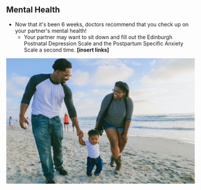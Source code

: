 ## Mental Health
- Now that it's been 6 weeks, doctors recommend that you check up on your partner's mental health!
  - Your partner may want to sit down and fill out the Edinburgh Postnatal Depression Scale and the Postpartum Specific Anxiety Scale a second time. **[insert links]**

![Family walking on a beach](/markdown/weeks/images/lawrence-crayton-family-on-beach.jpg)